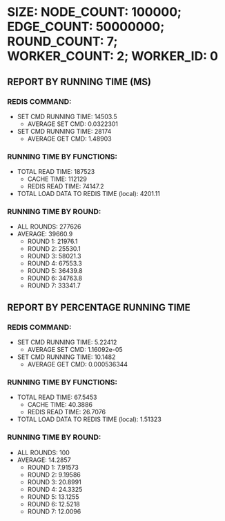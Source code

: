 
# SIZE: NODE_COUNT: 100000; EDGE_COUNT: 50000000; ROUND_COUNT: 7; WORKER_COUNT: 2; WORKER_ID: 0

## REPORT BY RUNNING TIME (MS)

 ### REDIS COMMAND:

  + SET CMD RUNNING TIME: 14503.5
    + AVERAGE SET CMD: 0.0322301
  + SET CMD RUNNING TIME: 28174
    + AVERAGE GET CMD: 1.48903

 ### RUNNING TIME BY FUNCTIONS:

  + TOTAL READ TIME: 187523
    + CACHE TIME: 112129
    + REDIS READ TIME: 74147.2
  + TOTAL LOAD DATA TO REDIS TIME (local): 4201.11

 ### RUNNING TIME BY ROUND:

  + ALL ROUNDS: 277626
  + AVERAGE: 39660.9
     + ROUND 1: 21976.1
     + ROUND 2: 25530.1
     + ROUND 3: 58021.3
     + ROUND 4: 67553.3
     + ROUND 5: 36439.8
     + ROUND 6: 34763.8
     + ROUND 7: 33341.7

## REPORT BY PERCENTAGE RUNNING TIME

 ### REDIS COMMAND:

  + SET CMD RUNNING TIME: 5.22412
    + AVERAGE SET CMD: 1.16092e-05
  + SET CMD RUNNING TIME: 10.1482
    + AVERAGE GET CMD: 0.000536344

 ### RUNNING TIME BY FUNCTIONS:

  + TOTAL READ TIME: 67.5453
    + CACHE TIME: 40.3886
    + REDIS READ TIME: 26.7076
  + TOTAL LOAD DATA TO REDIS TIME (local): 1.51323

 ### RUNNING TIME BY ROUND:

  + ALL ROUNDS: 100
  + AVERAGE: 14.2857
     + ROUND 1: 7.91573
     + ROUND 2: 9.19586
     + ROUND 3: 20.8991
     + ROUND 4: 24.3325
     + ROUND 5: 13.1255
     + ROUND 6: 12.5218
     + ROUND 7: 12.0096

